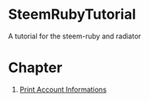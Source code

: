 # SteemRubyTutorial

A tutorial for the steem-ruby and radiator

# Chapter

1. [Print Account Informations](Documents/Part-1.md)